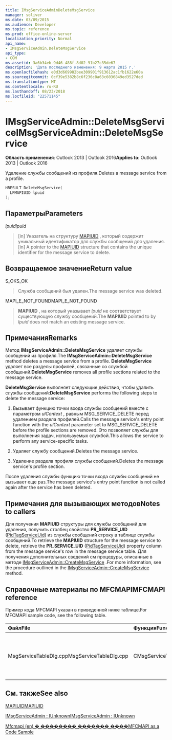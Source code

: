 ```yaml
---
title: IMsgServiceAdminDeleteMsgService
manager: soliver
ms.date: 03/09/2015
ms.audience: Developer
ms.topic: reference
ms.prod: office-online-server
localization_priority: Normal
api_name:
- IMsgServiceAdmin.DeleteMsgService
api_type:
- COM
ms.assetid: 3a6b34eb-9d46-488f-8d02-91b27c35de67
description: 'Дата последнего изменения: 9 марта 2015 г.'
ms.openlocfilehash: e0d3d669982bee309901f913612ac1fb1622e60a
ms.sourcegitcommit: 0cf39e5382b8c6f236c8a63c6036849ed3527ded
ms.translationtype: MT
ms.contentlocale: ru-RU
ms.lasthandoff: 08/23/2018
ms.locfileid: "22571145"
---
```

# <a name="imsgserviceadmindeletemsgservice"></a><span data-ttu-id="10ced-103">IMsgServiceAdmin::DeleteMsgService</span><span class="sxs-lookup"><span data-stu-id="10ced-103">IMsgServiceAdmin::DeleteMsgService</span></span>

  
  
<span data-ttu-id="10ced-104">**Область применения**: Outlook 2013 | Outlook 2016</span><span class="sxs-lookup"><span data-stu-id="10ced-104">**Applies to**: Outlook 2013 | Outlook 2016</span></span> 
  
<span data-ttu-id="10ced-105">Удаление службы сообщений из профиля.</span><span class="sxs-lookup"><span data-stu-id="10ced-105">Deletes a message service from a profile.</span></span>
  
```cpp
HRESULT DeleteMsgService(
  LPMAPIUID lpuid
);
```

## <a name="parameters"></a><span data-ttu-id="10ced-106">Параметры</span><span class="sxs-lookup"><span data-stu-id="10ced-106">Parameters</span></span>

 <span data-ttu-id="10ced-107">_lpuid_</span><span class="sxs-lookup"><span data-stu-id="10ced-107">_lpuid_</span></span>
  
> <span data-ttu-id="10ced-108">[in] Указатель на структуру [MAPIUID](mapiuid.md) , который содержит уникальный идентификатор для службы сообщений для удаления.</span><span class="sxs-lookup"><span data-stu-id="10ced-108">[in] A pointer to the [MAPIUID](mapiuid.md) structure that contains the unique identifier for the message service to delete.</span></span> 
    
## <a name="return-value"></a><span data-ttu-id="10ced-109">Возвращаемое значение</span><span class="sxs-lookup"><span data-stu-id="10ced-109">Return value</span></span>

<span data-ttu-id="10ced-110">S_OK</span><span class="sxs-lookup"><span data-stu-id="10ced-110">S_OK</span></span> 
  
> <span data-ttu-id="10ced-111">Служба сообщений был удален.</span><span class="sxs-lookup"><span data-stu-id="10ced-111">The message service was deleted.</span></span>
    
<span data-ttu-id="10ced-112">MAPI_E_NOT_FOUND</span><span class="sxs-lookup"><span data-stu-id="10ced-112">MAPI_E_NOT_FOUND</span></span> 
  
> <span data-ttu-id="10ced-113">**MAPIUID** , на который указывает _lpuid_ не соответствует существующую службу сообщений.</span><span class="sxs-lookup"><span data-stu-id="10ced-113">The **MAPIUID** pointed to by  _lpuid_ does not match an existing message service.</span></span> 
    
## <a name="remarks"></a><span data-ttu-id="10ced-114">Примечания</span><span class="sxs-lookup"><span data-stu-id="10ced-114">Remarks</span></span>

<span data-ttu-id="10ced-115">Метод **IMsgServiceAdmin::DeleteMsgService** удаляет службы сообщений из профиля.</span><span class="sxs-lookup"><span data-stu-id="10ced-115">The **IMsgServiceAdmin::DeleteMsgService** method deletes a message service from a profile.</span></span> <span data-ttu-id="10ced-116">**DeleteMsgService** удаляет все разделы профилей, связанные со службой сообщений.</span><span class="sxs-lookup"><span data-stu-id="10ced-116">**DeleteMsgService** removes all profile sections related to the message service.</span></span> 
  
 <span data-ttu-id="10ced-117">**DeleteMsgService** выполняет следующие действия, чтобы удалить службы сообщений:</span><span class="sxs-lookup"><span data-stu-id="10ced-117">**DeleteMsgService** performs the following steps to delete the message service:</span></span> 
  
1. <span data-ttu-id="10ced-118">Вызывает функцию точки входа службы сообщений вместе с параметром _ulContext_ , равным MSG_SERVICE_DELETE перед удалением раздела профилей.</span><span class="sxs-lookup"><span data-stu-id="10ced-118">Calls the message service's entry point function with the  _ulContext_ parameter set to MSG_SERVICE_DELETE before the profile sections are removed.</span></span> <span data-ttu-id="10ced-119">Это позволяет службы для выполнения задач, используемых службой.</span><span class="sxs-lookup"><span data-stu-id="10ced-119">This allows the service to perform any service-specific tasks.</span></span> 
    
2. <span data-ttu-id="10ced-120">Удаляет службу сообщений.</span><span class="sxs-lookup"><span data-stu-id="10ced-120">Deletes the message service.</span></span>
    
3. <span data-ttu-id="10ced-121">Удаление раздела профиля службы сообщений.</span><span class="sxs-lookup"><span data-stu-id="10ced-121">Deletes the message service's profile section.</span></span>
    
<span data-ttu-id="10ced-122">После удаления службы функцию точки входа службы сообщений не вызывает еще раз.</span><span class="sxs-lookup"><span data-stu-id="10ced-122">The message service's entry point function is not called again after the service has been deleted.</span></span>
  
## <a name="notes-to-callers"></a><span data-ttu-id="10ced-123">Примечания для вызывающих методов</span><span class="sxs-lookup"><span data-stu-id="10ced-123">Notes to callers</span></span>

<span data-ttu-id="10ced-124">Для получения **MAPIUID** структуры для службы сообщений для удаления, получить столбец свойство **PR_SERVICE_UID** ([PidTagServiceUid](pidtagserviceuid-canonical-property.md)) из службы сообщений строку в таблице службы сообщений.</span><span class="sxs-lookup"><span data-stu-id="10ced-124">To retrieve the **MAPIUID** structure for the message service to delete, retrieve the **PR_SERVICE_UID** ([PidTagServiceUid](pidtagserviceuid-canonical-property.md)) property column from the message service's row in the message service table.</span></span> <span data-ttu-id="10ced-125">Для получения дополнительных сведений см процедуры, описанные в методе [IMsgServiceAdmin::CreateMsgService](imsgserviceadmin-createmsgservice.md) .</span><span class="sxs-lookup"><span data-stu-id="10ced-125">For more information, see the procedure outlined in the [IMsgServiceAdmin::CreateMsgService](imsgserviceadmin-createmsgservice.md) method.</span></span> 
  
## <a name="mfcmapi-reference"></a><span data-ttu-id="10ced-126">Справочные материалы по MFCMAPI</span><span class="sxs-lookup"><span data-stu-id="10ced-126">MFCMAPI reference</span></span>

<span data-ttu-id="10ced-127">Пример кода MFCMAPI указан в приведенной ниже таблице.</span><span class="sxs-lookup"><span data-stu-id="10ced-127">For MFCMAPI sample code, see the following table.</span></span>
  
|<span data-ttu-id="10ced-128">**Файл**</span><span class="sxs-lookup"><span data-stu-id="10ced-128">**File**</span></span>|<span data-ttu-id="10ced-129">**Функция**</span><span class="sxs-lookup"><span data-stu-id="10ced-129">**Function**</span></span>|<span data-ttu-id="10ced-130">**Примечание**</span><span class="sxs-lookup"><span data-stu-id="10ced-130">**Comment**</span></span>|
|:-----|:-----|:-----|
|<span data-ttu-id="10ced-131">MsgServiceTableDlg.cpp</span><span class="sxs-lookup"><span data-stu-id="10ced-131">MsgServiceTableDlg.cpp</span></span>  <br/> |<span data-ttu-id="10ced-132">CMsgServiceTableDlg::OnDeleteSelectedItem</span><span class="sxs-lookup"><span data-stu-id="10ced-132">CMsgServiceTableDlg::OnDeleteSelectedItem</span></span>  <br/> |<span data-ttu-id="10ced-133">Mfcmapi (en) метод **IMsgServiceAdmin::DeleteMsgService** используется для удаления выбранного службы.</span><span class="sxs-lookup"><span data-stu-id="10ced-133">MFCMAPI uses the **IMsgServiceAdmin::DeleteMsgService** method to delete the selected service.</span></span>  <br/> |
   
## <a name="see-also"></a><span data-ttu-id="10ced-134">См. также</span><span class="sxs-lookup"><span data-stu-id="10ced-134">See also</span></span>



[<span data-ttu-id="10ced-135">MAPIUID</span><span class="sxs-lookup"><span data-stu-id="10ced-135">MAPIUID</span></span>](mapiuid.md)
  
[<span data-ttu-id="10ced-136">IMsgServiceAdmin : IUnknown</span><span class="sxs-lookup"><span data-stu-id="10ced-136">IMsgServiceAdmin : IUnknown</span></span>](imsgserviceadminiunknown.md)


[<span data-ttu-id="10ced-137">Mfcmapi (en) � �������� ������� ����</span><span class="sxs-lookup"><span data-stu-id="10ced-137">MFCMAPI as a Code Sample</span></span>](mfcmapi-as-a-code-sample.md)

